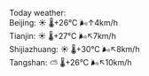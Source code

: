 Today weather:  
Beijing: ☀️   🌡️+26°C 🌬️↑4km/h  
Tianjin: ☀️   🌡️+27°C 🌬️↖7km/h  
Shijiazhuang: ☀️   🌡️+30°C 🌬️↖8km/h  
Tangshan: ⛅️  🌡️+26°C 🌬️↖10km/h  
